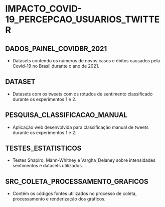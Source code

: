 # IMPACTO_COVID-19_PERCEPCAO_USUARIOS_TWITTER

## DADOS_PAINEL_COVIDBR_2021
- Datasets contendo os números de novos casos e óbitos causados pela Covid-19 no Brasil durante o ano de 2021.

## DATASET
- Datasets com os tweets com os rótudos de sentimento classificado durante os experimentos 1 e 2.

## PESQUISA_CLASSIFICACAO_MANUAL
- Aplicação web desenvolvida para classificação manual de tweets durante os experimentos 1 e 2.

## TESTES_ESTATISTICOS
- Testes Shapiro, Mann-Whitney e Vargha_Delaney sobre intensidades sentimentos e datasets utilizados.

## SRC_COLETA_PROCESSAMENTO_GRAFICOS
- Contém os códigos fontes utilizados no processo de coleta, processamento e renderização dos gráficos.
